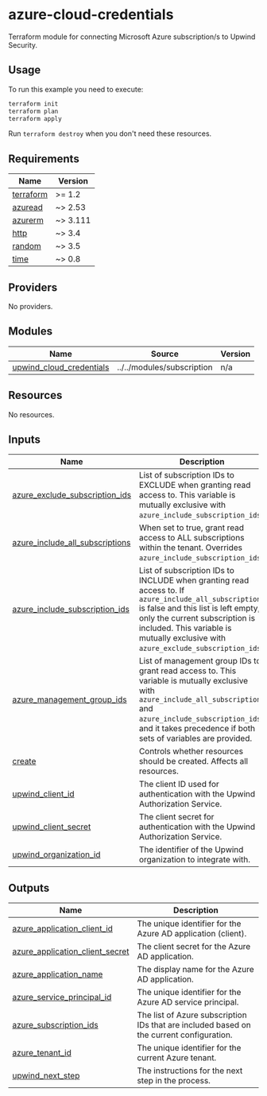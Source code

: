 # azure-cloud-credentials

Terraform module for connecting Microsoft Azure subscription/s to Upwind Security.

## Usage

To run this example you need to execute:

```bash
terraform init
terraform plan
terraform apply
```

Run `terraform destroy` when you don't need these resources.

<!-- BEGIN_TF_DOCS -->
## Requirements

| Name | Version |
|------|---------|
| <a name="requirement_terraform"></a> [terraform](#requirement\_terraform) | >= 1.2 |
| <a name="requirement_azuread"></a> [azuread](#requirement\_azuread) | ~> 2.53 |
| <a name="requirement_azurerm"></a> [azurerm](#requirement\_azurerm) | ~> 3.111 |
| <a name="requirement_http"></a> [http](#requirement\_http) | ~> 3.4 |
| <a name="requirement_random"></a> [random](#requirement\_random) | ~> 3.5 |
| <a name="requirement_time"></a> [time](#requirement\_time) | ~> 0.8 |

## Providers

No providers.

## Modules

| Name | Source | Version |
|------|--------|---------|
| <a name="module_upwind_cloud_credentials"></a> [upwind\_cloud\_credentials](#module\_upwind\_cloud\_credentials) | ../../modules/subscription | n/a |

## Resources

No resources.

## Inputs

| Name | Description | Type | Default | Required |
|------|-------------|------|---------|:--------:|
| <a name="input_azure_exclude_subscription_ids"></a> [azure\_exclude\_subscription\_ids](#input\_azure\_exclude\_subscription\_ids) | List of subscription IDs to EXCLUDE when granting read access to. This variable is mutually exclusive with `azure_include_subscription_ids`. | `list(string)` | `[]` | no |
| <a name="input_azure_include_all_subscriptions"></a> [azure\_include\_all\_subscriptions](#input\_azure\_include\_all\_subscriptions) | When set to true, grant read access to ALL subscriptions within the tenant. Overrides `azure_include_subscription_ids`. | `bool` | `false` | no |
| <a name="input_azure_include_subscription_ids"></a> [azure\_include\_subscription\_ids](#input\_azure\_include\_subscription\_ids) | List of subscription IDs to INCLUDE when granting read access to. If `azure_include_all_subscriptions` is false and this list is left empty, only the current subscription is included. This variable is mutually exclusive with `azure_exclude_subscription_ids`. | `list(string)` | `[]` | no |
| <a name="input_azure_management_group_ids"></a> [azure\_management\_group\_ids](#input\_azure\_management\_group\_ids) | List of management group IDs to grant read access to. This variable is mutually exclusive with `azure_include_all_subscriptions` and `azure_include_subscription_ids`, and it takes precedence if both sets of variables are provided. | `list(string)` | `[]` | no |
| <a name="input_create"></a> [create](#input\_create) | Controls whether resources should be created. Affects all resources. | `bool` | `true` | no |
| <a name="input_upwind_client_id"></a> [upwind\_client\_id](#input\_upwind\_client\_id) | The client ID used for authentication with the Upwind Authorization Service. | `string` | `null` | no |
| <a name="input_upwind_client_secret"></a> [upwind\_client\_secret](#input\_upwind\_client\_secret) | The client secret for authentication with the Upwind Authorization Service. | `string` | `null` | no |
| <a name="input_upwind_organization_id"></a> [upwind\_organization\_id](#input\_upwind\_organization\_id) | The identifier of the Upwind organization to integrate with. | `string` | n/a | yes |

## Outputs

| Name | Description |
|------|-------------|
| <a name="output_azure_application_client_id"></a> [azure\_application\_client\_id](#output\_azure\_application\_client\_id) | The unique identifier for the Azure AD application (client). |
| <a name="output_azure_application_client_secret"></a> [azure\_application\_client\_secret](#output\_azure\_application\_client\_secret) | The client secret for the Azure AD application. |
| <a name="output_azure_application_name"></a> [azure\_application\_name](#output\_azure\_application\_name) | The display name for the Azure AD application. |
| <a name="output_azure_service_principal_id"></a> [azure\_service\_principal\_id](#output\_azure\_service\_principal\_id) | The unique identifier for the Azure AD service principal. |
| <a name="output_azure_subscription_ids"></a> [azure\_subscription\_ids](#output\_azure\_subscription\_ids) | The list of Azure subscription IDs that are included based on the current configuration. |
| <a name="output_azure_tenant_id"></a> [azure\_tenant\_id](#output\_azure\_tenant\_id) | The unique identifier for the current Azure tenant. |
| <a name="output_upwind_next_step"></a> [upwind\_next\_step](#output\_upwind\_next\_step) | The instructions for the next step in the process. |
<!-- END_TF_DOCS -->
